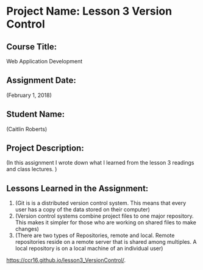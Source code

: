 # Project Name:  Lesson 3 Version Control


## Course Title:
Web Application Development

## Assignment Date:  
(February 1, 2018)

## Student Name:  
(Caitlin Roberts)

## Project Description:
(In this assignment I wrote down what I learned from the lesson 3 readings and class lectures. )

## Lessons Learned in the Assignment:
1. (Git is is a distributed version control system. This means that every user has a copy of the data stored on their computer)
2. (Version control systems combine project files to one major repository. This makes it simpler for those who are working on shared files to make changes)
3. (There are two types of Repositories, remote and local. Remote repositories reside on a remote server that is shared among multiples. A local repository is on a local machine of an individual user)

https://ccr16.github.io/lesson3_VersionControl/.